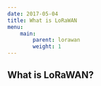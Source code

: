 ```yaml
---
date: 2017-05-04
title: What is LoRaWAN
menu:
    main:
        parent: lorawan
        weight: 1
---
```


## What is LoRaWAN?